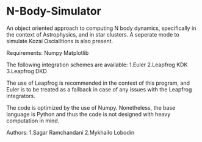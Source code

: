 # N-Body-Simulator
An object oriented approach to computing N body dynamics, specifically in the context of Astrophysics, and in star clusters.
A seperate mode to simulate Kozai Oscialltions is also present.

Requirements:
Numpy
Matplotlib

The following integration schemes are available:
1.Euler
2.Leapfrog KDK 
3.Leapfrog DKD

The use of Leapfrog is recommended in the context of this program, and Euler is to be treated as a fallback 
in case of any issues with the Leapfrog integrators.

The code is optimized by the use of Numpy. Nonetheless, the base language is Python
and thus the code is not designed with heavy computation in mind. 

Authors:
1.Sagar Ramchandani
2.Mykhailo Lobodin
